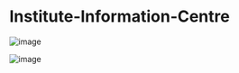 # Institute-Information-Centre



![image](https://user-images.githubusercontent.com/53946198/158303193-78a5dbb8-ee66-4a71-85f4-d7a86070ad7d.png)


![image](https://user-images.githubusercontent.com/53946198/158303226-b23dd8bd-b893-4c27-bfa5-c4ca9b1fad6c.png)
